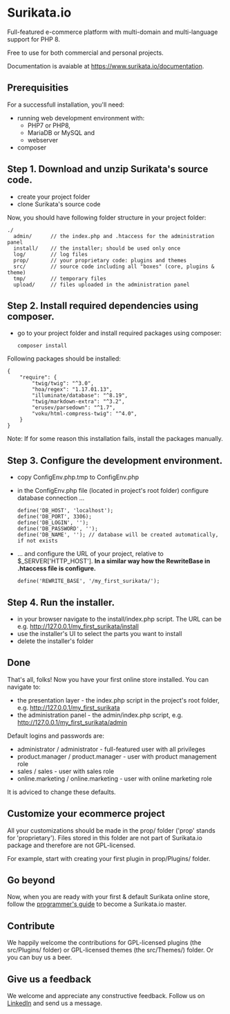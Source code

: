 # Surikata.io
Full-featured e-commerce platform with multi-domain and multi-language support for PHP 8.

Free to use for both commercial and personal projects.

Documentation is avaiable at https://www.surikata.io/documentation</a>.

## Prerequisities

For a successfull installation, you'll need:

  * running web development environment with:
    * PHP7 or PHP8,
    * MariaDB or MySQL and
    * webserver
  * composer

## Step 1. Download and unzip Surikata's source code.

  * create your project folder
  * clone Surikata's source code

Now, you should have following folder structure in your project folder:

    ./
      admin/      // the index.php and .htaccess for the administration panel
      install/    // the installer; should be used only once
      log/        // log files
      prop/       // your proprietary code: plugins and themes
      src/        // source code including all "boxes" (core, plugins & theme)
      tmp/        // temporary files
      upload/     // files uploaded in the administration panel

## Step 2. Install required dependencies using composer.

  * go to your project folder and install required packages using composer:

        composer install

Following packages should be installed:

    {
        "require": {
            "twig/twig": "^3.0",
            "hoa/regex": "1.17.01.13",
            "illuminate/database": "^8.19",
            "twig/markdown-extra": "^3.2",
            "erusev/parsedown": "^1.7",
            "voku/html-compress-twig": "^4.0",
        }
    }

Note: If for some reason this installation fails, install the packages manually.

## Step 3. Configure the development environment.

  * copy ConfigEnv.php.tmp to ConfigEnv.php
  * in the ConfigEnv.php file (located in project's root folder) configure database connection ...

        define('DB_HOST', 'localhost');
        define('DB_PORT', 3306);
        define('DB_LOGIN', '');
        define('DB_PASSWORD', '');
        define('DB_NAME', ''); // database will be created automatically, if not exists

  * ... and configure the URL of your project, relative to $_SERVER['HTTP_HOST']. **In a similar way how the RewriteBase in .htaccess file is configure.**

        define('REWRITE_BASE', '/my_first_surikata/');

## Step 4. Run the installer.

  * in your browser navigate to the install/index.php script.
    The URL can be e.g. http://127.0.0.1/my_first_surikata/install
  * use the installer's UI to select the parts you want to install
  * delete the installer's folder

## Done

That's all, folks! Now you have your first online store installed. You can navigate to:

  * the presentation layer - the index.php script in the project's root folder, e.g. http://127.0.0.1/my_first_surikata
  * the administration panel - the admin/index.php script, e.g. http://127.0.0.1/my_first_surikata/admin

Default logins and passwords are:

  * administrator / administrator - full-featured user with all privileges
  * product.manager / product.manager - user with product management role
  * sales / sales - user with sales role
  * online.marketing / online.marketing - user with online marketing role

It is adviced to change these defaults.

## Customize your ecommerce project

All your customizations should be made in the prop/ folder ('prop' stands for 'proprietary'). Files
stored in this folder are not part of Surikata.io package and therefore are not GPL-licensed.

For example, start with creating your first plugin in prop/Plugins/ folder.

## Go beyond

Now, when you are ready with your first & default Surikata online store, follow the <a href='https://www.surikata.io/documentation/programmers-guide' target=_blank>programmer's guide</a> to become a Surikata.io master.

## Contribute

We happily welcome the contributions for GPL-licensed plugins (the src/Plugins/ folder) or GPL-licensed themes (the src/Themes/) folder. Or you can buy us a beer.

## Give us a feedback

We welcome and appreciate any constructive feedback. Follow us on <a href='https://www.linkedin.com/company/1415801/admin/products/wai-s-r-o-surikataio/' target=_blank>LinkedIn</a> and send us a message.
